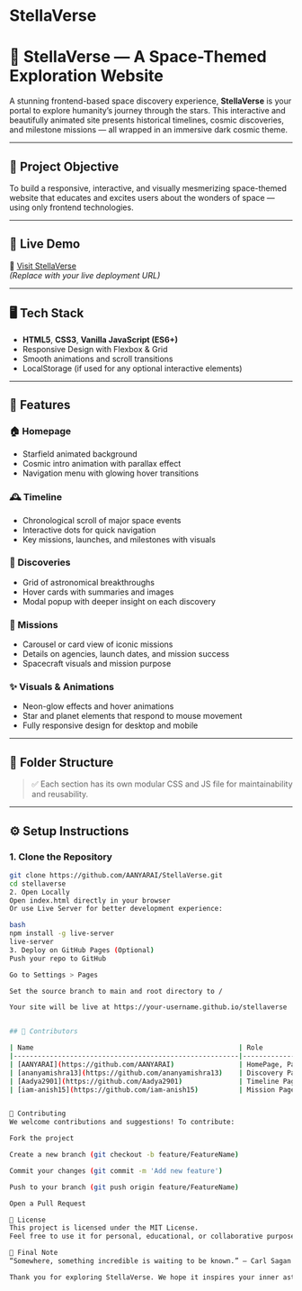 # StellaVerse
# 🌌 StellaVerse — A Space-Themed Exploration Website

A stunning frontend-based space discovery experience, **StellaVerse** is your portal to explore humanity’s journey through the stars. This interactive and beautifully animated site presents historical timelines, cosmic discoveries, and milestone missions — all wrapped in an immersive dark cosmic theme.

---

## 🎯 Project Objective

To build a responsive, interactive, and visually mesmerizing space-themed website that educates and excites users about the wonders of space — using only frontend technologies.

---

## 🚀 Live Demo

🔗 [Visit StellaVerse](https://your-username.github.io/stellaverse)  
*(Replace with your live deployment URL)*

---

## 🖥️ Tech Stack

- **HTML5**, **CSS3**, **Vanilla JavaScript (ES6+)**
- Responsive Design with Flexbox & Grid
- Smooth animations and scroll transitions
- LocalStorage (if used for any optional interactive elements)

---

## 🌟 Features

### 🏠 Homepage
- Starfield animated background
- Cosmic intro animation with parallax effect
- Navigation menu with glowing hover transitions

### 🕰️ Timeline
- Chronological scroll of major space events
- Interactive dots for quick navigation
- Key missions, launches, and milestones with visuals

### 🔭 Discoveries
- Grid of astronomical breakthroughs
- Hover cards with summaries and images
- Modal popup with deeper insight on each discovery

### 🚀 Missions
- Carousel or card view of iconic missions
- Details on agencies, launch dates, and mission success
- Spacecraft visuals and mission purpose

### ✨ Visuals & Animations
- Neon-glow effects and hover animations
- Star and planet elements that respond to mouse movement
- Fully responsive design for desktop and mobile

---

## 📁 Folder Structure


> ✅ Each section has its own modular CSS and JS file for maintainability and reusability.

---

## ⚙️ Setup Instructions

### 1. Clone the Repository

```bash
git clone https://github.com/AANYARAI/StellaVerse.git
cd stellaverse
2. Open Locally
Open index.html directly in your browser
Or use Live Server for better development experience:

bash
npm install -g live-server
live-server
3. Deploy on GitHub Pages (Optional)
Push your repo to GitHub

Go to Settings > Pages

Set the source branch to main and root directory to /

Your site will be live at https://your-username.github.io/stellaverse


## 👥 Contributors

| Name                                                   | Role                                                                         |
|--------------------------------------------------------|--------------------------------------|
| [AANYARAI](https://github.com/AANYARAI)                | HomePage, Page Linking, Deployment   |
| [ananyamishra13](https://github.com/ananyamishra13)    | Discovery Page                       |
| [Aadya2901](https://github.com/Aadya2901)              | Timeline Page                        |
| [iam-anish15](https://github.com/iam-anish15)          | Mission Page                         |


🤝 Contributing
We welcome contributions and suggestions! To contribute:

Fork the project

Create a new branch (git checkout -b feature/FeatureName)

Commit your changes (git commit -m 'Add new feature')

Push to your branch (git push origin feature/FeatureName)

Open a Pull Request

📝 License
This project is licensed under the MIT License.
Feel free to use it for personal, educational, or collaborative purposes.

🌠 Final Note
“Somewhere, something incredible is waiting to be known.” – Carl Sagan

Thank you for exploring StellaVerse. We hope it inspires your inner astronaut 🚀
